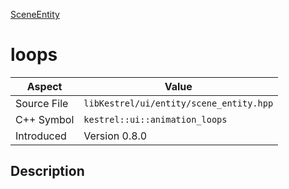 [SceneEntity](index.md)
# loops
| Aspect | Value |
| --- | --- |
| Source File | `libKestrel/ui/entity/scene_entity.hpp` |
| C++ Symbol | `kestrel::ui::animation_loops` |
| Introduced | Version 0.8.0 |
## Description
